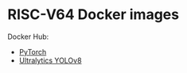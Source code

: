 # RISC-V64 Docker images

Docker Hub:

- [PyTorch](https://hub.docker.com/repository/docker/jaxvanyang/rv-pytorch)
- [Ultralytics YOLOv8](https://hub.docker.com/repository/docker/jaxvanyang/rv-ultralytics)
